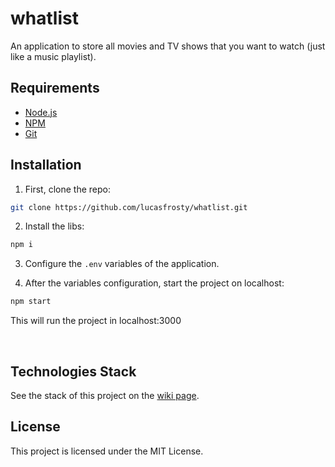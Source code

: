 # whatlist
An application to store all movies and TV shows that you want to watch (just like a music playlist).

## Requirements

- [Node.js](https://nodejs.org/en/)
- [NPM](https://www.npmjs.com/)
- [Git](https://git-scm.com/)

## Installation
1. First, clone the repo:
```bash
git clone https://github.com/lucasfrosty/whatlist.git
```

2. Install the libs:
```bash
npm i
```

3. Configure the ``.env`` variables of the application.

4. After the variables configuration, start the project on localhost:
```bash
npm start
```

This will run the project in localhost:3000

<br>

## Technologies Stack
See the stack of this project on the [wiki page](https://github.com/lucasfrosty/whatlist/wiki/Tecnhologies-Stack).

## License
This project is licensed under the MIT License.